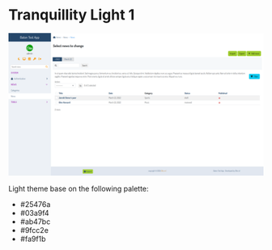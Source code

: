 # Tranquillity Light 1

![Screenshot](screen1.png)

Light theme base on  the following palette:

- #25476a
- #03a9f4
- #ab47bc
- #9fcc2e
- #fa9f1b
